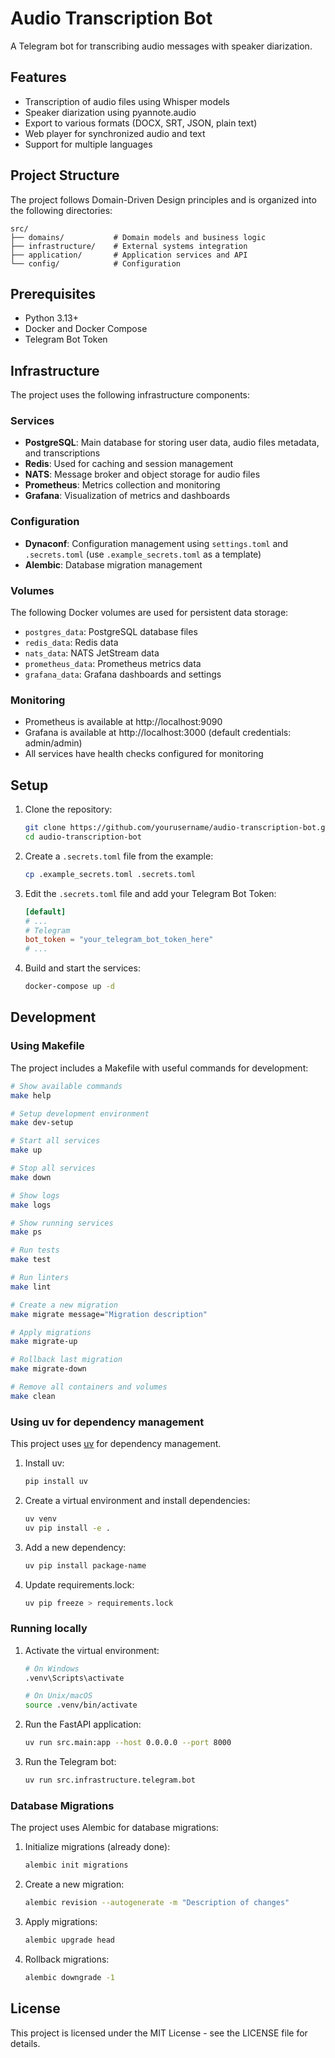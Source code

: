 # Audio Transcription Bot

A Telegram bot for transcribing audio messages with speaker diarization.

## Features

- Transcription of audio files using Whisper models
- Speaker diarization using pyannote.audio
- Export to various formats (DOCX, SRT, JSON, plain text)
- Web player for synchronized audio and text
- Support for multiple languages

## Project Structure

The project follows Domain-Driven Design principles and is organized into the following directories:

```
src/
├── domains/           # Domain models and business logic
├── infrastructure/    # External systems integration
├── application/       # Application services and API
└── config/            # Configuration
```

## Prerequisites

- Python 3.13+
- Docker and Docker Compose
- Telegram Bot Token

## Infrastructure

The project uses the following infrastructure components:

### Services

- **PostgreSQL**: Main database for storing user data, audio files metadata, and transcriptions
- **Redis**: Used for caching and session management
- **NATS**: Message broker and object storage for audio files
- **Prometheus**: Metrics collection and monitoring
- **Grafana**: Visualization of metrics and dashboards

### Configuration

- **Dynaconf**: Configuration management using `settings.toml` and `.secrets.toml` (use `.example_secrets.toml` as a template)
- **Alembic**: Database migration management

### Volumes

The following Docker volumes are used for persistent data storage:

- `postgres_data`: PostgreSQL database files
- `redis_data`: Redis data
- `nats_data`: NATS JetStream data
- `prometheus_data`: Prometheus metrics data
- `grafana_data`: Grafana dashboards and settings

### Monitoring

- Prometheus is available at http://localhost:9090
- Grafana is available at http://localhost:3000 (default credentials: admin/admin)
- All services have health checks configured for monitoring

## Setup

1. Clone the repository:
   ```bash
   git clone https://github.com/yourusername/audio-transcription-bot.git
   cd audio-transcription-bot
   ```

2. Create a `.secrets.toml` file from the example:
   ```bash
   cp .example_secrets.toml .secrets.toml
   ```

3. Edit the `.secrets.toml` file and add your Telegram Bot Token:
   ```toml
   [default]
   # ...
   # Telegram
   bot_token = "your_telegram_bot_token_here"
   # ...
   ```

4. Build and start the services:
   ```bash
   docker-compose up -d
   ```

## Development

### Using Makefile

The project includes a Makefile with useful commands for development:

```bash
# Show available commands
make help

# Setup development environment
make dev-setup

# Start all services
make up

# Stop all services
make down

# Show logs
make logs

# Show running services
make ps

# Run tests
make test

# Run linters
make lint

# Create a new migration
make migrate message="Migration description"

# Apply migrations
make migrate-up

# Rollback last migration
make migrate-down

# Remove all containers and volumes
make clean
```

### Using uv for dependency management

This project uses [uv](https://github.com/astral-sh/uv) for dependency management.

1. Install uv:
   ```bash
   pip install uv
   ```

2. Create a virtual environment and install dependencies:
   ```bash
   uv venv
   uv pip install -e .
   ```

3. Add a new dependency:
   ```bash
   uv pip install package-name
   ```

4. Update requirements.lock:
   ```bash
   uv pip freeze > requirements.lock
   ```

### Running locally

1. Activate the virtual environment:
   ```bash
   # On Windows
   .venv\Scripts\activate

   # On Unix/macOS
   source .venv/bin/activate
   ```

2. Run the FastAPI application:
   ```bash
   uv run src.main:app --host 0.0.0.0 --port 8000
   ```

3. Run the Telegram bot:
   ```bash
   uv run src.infrastructure.telegram.bot
   ```

### Database Migrations

The project uses Alembic for database migrations:

1. Initialize migrations (already done):
   ```bash
   alembic init migrations
   ```

2. Create a new migration:
   ```bash
   alembic revision --autogenerate -m "Description of changes"
   ```

3. Apply migrations:
   ```bash
   alembic upgrade head
   ```

4. Rollback migrations:
   ```bash
   alembic downgrade -1
   ```

## License

This project is licensed under the MIT License - see the LICENSE file for details.
